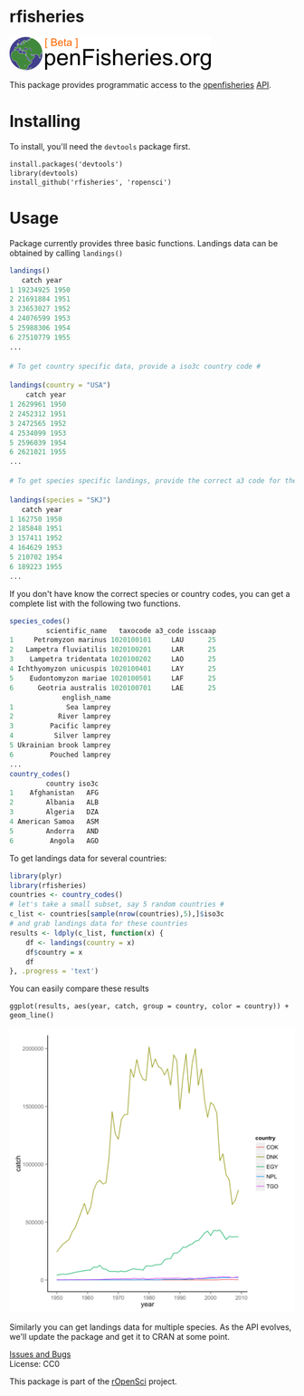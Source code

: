 # rfisheries #
![](betalogo.png)

This package provides programmatic access to the [openfisheries](http://openfisheries.org/) [API](http://openfisheries.org/api-info).

# Installing #
To install, you'll need the `devtools` package first.

```
install.packages('devtools')  
library(devtools)
install_github('rfisheries', 'ropensci')
```

# Usage #
Package currently provides three basic functions. Landings data can be obtained by calling `landings()`

```r
landings()
   catch year
1 19234925 1950
2 21691884 1951
3 23653027 1952
4 24076599 1953
5 25988306 1954
6 27510779 1955
...

# To get country specific data, provide a iso3c country code #

landings(country = "USA")
    catch year
1 2629961 1950
2 2452312 1951
3 2472565 1952
4 2534099 1953
5 2596039 1954
6 2621021 1955
...

# To get species specific landings, provide the correct a3 code for the required species. #

landings(species = "SKJ")
   catch year
1 162750 1950
2 185848 1951
3 157411 1952
4 164629 1953
5 210702 1954
6 189223 1955
...
```

If you don't have know the correct species or country codes, you can get a complete list with the following two functions.

```r
species_codes()
         scientific_name   taxocode a3_code isscaap
1     Petromyzon marinus 1020100101     LAU      25
2   Lampetra fluviatilis 1020100201     LAR      25
3    Lampetra tridentata 1020100202     LAO      25
4 Ichthyomyzon unicuspis 1020100401     LAY      25
5    Eudontomyzon mariae 1020100501     LAF      25
6      Geotria australis 1020100701     LAE      25
             english_name
1             Sea lamprey
2           River lamprey
3         Pacific lamprey
4          Silver lamprey
5 Ukrainian brook lamprey
6         Pouched lamprey
...
country_codes()
         country iso3c
1    Afghanistan   AFG
2        Albania   ALB
3        Algeria   DZA
4 American Samoa   ASM
5        Andorra   AND
6         Angola   AGO
```

To get landings data for several countries:

```r
library(plyr)
library(rfisheries)
countries <- country_codes()
# let's take a small subset, say 5 random countries #
c_list <- countries[sample(nrow(countries),5),]$iso3c
# and grab landings data for these countries
results <- ldply(c_list, function(x) {
    df <- landings(country = x)
    df$country = x
    df
}, .progress = 'text')
```

You can easily compare these results
```
ggplot(results, aes(year, catch, group = country, color = country)) + geom_line()
```
![](multiple_countries.png)

Similarly you can get landings data for multiple species. As the API evolves, we'll update the package and get it to CRAN at some point. 

[Issues and Bugs](https://github.com/ropensci/rfisheries/issues)  
License: CC0

This package is part of the [rOpenSci](http://ropensci.org/packages) project.
